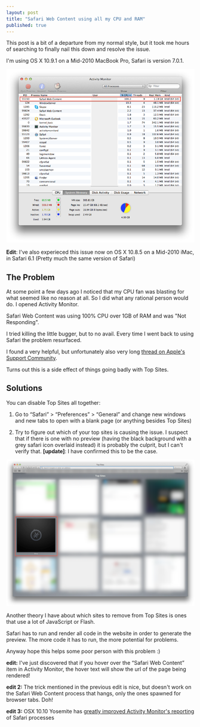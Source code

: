 ```yaml
---
layout: post
title: "Safari Web Content using all my CPU and RAM"
published: true
---
```


This post is a bit of a departure from my normal style, but it took me hours of searching to finally nail this down and resolve the issue.

I'm using OS X 10.9.1 on a Mid-2010 MacBook Pro, Safari is version 7.0.1.

<img src="/img/2014-01-16-activity-monitor.png" class="screenshot" alt="Activity Monitor">


**Edit**: I've also experieced this issue now on OS X 10.8.5 on a Mid-2010 iMac, in Safari 6.1 (Pretty much the same version of Safari)

## The Problem

At some point a few days ago I noticed that my CPU fan was blasting for what seemed like no reason at all. So I did what any rational person would do. I opened Activity Monitor.

Safari Web Content was using 100% CPU over 1GB of RAM and was "Not Responding".

I tried killing the little bugger, but to no avail. Every time I  went back to using Safari the problem resurfaced.

I found a very helpful, but unfortunately also very long [thread on Apple's Support Community](https://discussions.apple.com/thread/3190569).

Turns out this is a side effect of things going badly with Top Sites.

## Solutions

You can disable Top Sites all together:

1. Go to “Safari” > “Preferences” > “General” and change new windows and new tabs to open with a blank page (or anything besides Top Sites)

2. Try to figure out which of your top sites is causing the issue. I suspect that if there is one with no preview (having the black background with a grey safari icon overlaid instead) it is probably the culprit, but I can't verify that. **[update]**: I have confirmed this to be the case.

<img src="/img/2014-01-16-Top-Sites.png" alt="Safari Top Sites" class="screenshot">


Another theory I have about which sites to remove from Top Sites is ones that use a lot of JavaScript or Flash.

Safari has to run and render all code in the website in order to generate the preview. The more code it has to run, the more potential for problems.

Anyway hope this helps some poor person with this problem :)

**edit:** I've just discovered that if you hover over the “Safari Web Content” item in Activity Monitor, the hover text will show the url of the page being rendered!

**edit 2:** The trick mentioned in the previous edit is nice, but doesn't work on the Safari Web Content process that hangs, only the ones spawned for browser tabs. Doh!
    
**edit 3:** OSX 10.10 Yosemite has [greatly improved Activity Monitor's reporting](http://arstechnica.com/apple/2014/10/os-x-10-10/24/) of Safari processes
